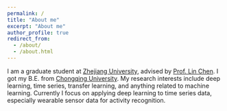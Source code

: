 ```yaml
---
permalink: /
title: "About me"
excerpt: "About me"
author_profile: true
redirect_from:
  - /about/
  - /about.html
---
```


I am a graduate student at [Zhejiang University](http://www.zju.edu.cn/english/), advised by [Prof. Lin Chen](http://mypage.zju.edu.cn/lc). I got my B.E. from [Chongqing University](http://english.cqu.edu.cn/). My research interests include deep learning, time series, transfer learning, and anything related to machine learning. Currently I focus on applying deep learning to time series data, especially wearable sensor data for activity recognition.
